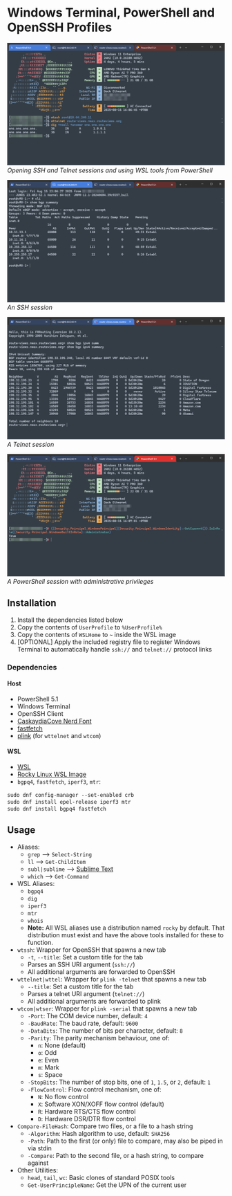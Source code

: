 # Windows Terminal, PowerShell and OpenSSH Profiles

![Using WSL tools and opening SSH and Telnet sessions from PowerShell](img/1.png)
*Opening SSH and Telnet sessions and using WSL tools from PowerShell*

![An SSH session](img/2.png)
*An SSH session*

![A Telnet session](img/3.png)
*A Telnet session*

![A PowerShell session with administrative privileges](img/4.png)
*A PowerShell session with administrative privileges*


## Installation
1. Install the dependencies listed below
2. Copy the contents of `UserProfile` to `%UserProfile%`
3. Copy the contents of `WSLHome` to `~` inside the WSL image
4. [OPTIONAL] Apply the included registry file to register Windows Terminal to automatically handle `ssh://` and `telnet://` protocol links

### Dependencies
#### Host
- PowerShell 5.1
- Windows Terminal
- OpenSSH Client
- [CaskaydiaCove Nerd Font](https://www.nerdfonts.com/)
- [fastfetch](https://github.com/fastfetch-cli/fastfetch)
- [plink](https://www.chiark.greenend.org.uk/~sgtatham/putty/latest.html) (for `wttelnet` and `wtcom`)

#### WSL
- [WSL](https://learn.microsoft.com/en-us/windows/wsl/install)
- [Rocky Linux WSL Image](https://rockylinux.org)
- `bgpq4`, `fastfetch`, `iperf3`, `mtr`:
```
sudo dnf config-manager --set-enabled crb
sudo dnf install epel-release iperf3 mtr
sudo dnf install bgpq4 fastfetch
```

## Usage
- Aliases:
    - `grep` --> `Select-String`
    - `ll` --> `Get-ChildItem`
    - `subl|sublime` --> [Sublime Text](https://www.sublimetext.com/)
    - `which` --> `Get-Command`
- WSL Aliases:
    - `bgpq4`
    - `dig`
    - `iperf3`
    - `mtr`
    - `whois`
    - **Note:** All WSL aliases use a distribution named `rocky` by default. That distribution must exist and have the above tools installed for these to function.
- `wtssh`: Wrapper for OpenSSH that spawns a new tab
    - `-t`, `--title`: Set a custom title for the tab
    - Parses an SSH URI argument (`ssh://`)
    - All additional arguments are forwarded to OpenSSH
- `wttelnet|wttel`: Wrapper for `plink -telnet` that spawns a new tab
    - `--title`: Set a custom title for the tab
    - Parses a telnet URI argument (`telnet://`)
    - All additional arguments are forwarded to plink
- `wtcom|wtser`: Wrapper for `plink -serial` that spawns a new tab
    - `-Port`: The COM device number, default: `4`
    - `-BaudRate`: The baud rate, default: `9600`
    - `-DataBits`: The number of bits per character, default: `8`
    - `-Parity`: The parity mechanism behaviour, one of:
        - `n`: None (default)
        - `o`: Odd
        - `e`: Even
        - `m`: Mark
        - `s`: Space
    - `-StopBits`: The number of stop bits, one of `1`, `1.5`, or `2`, default: `1`
    - `-FlowControl`: Flow control mechanism, one of:
        - `N`: No flow control
        - `X`: Software XON/XOFF flow control (default)
        - `R`: Hardware RTS/CTS flow control
        - `D`: Hardware DSR/DTR flow control
- `Compare-FileHash`: Compare two files, or a file to a hash string
    - `-Algorithm`: Hash algorithm to use, default: `SHA256`
    - `-Path`: Path to the first (or only) file to compare, may also be piped in via stdin
    - `-Compare`: Path to the second file, or a hash string, to compare against
- Other Utilities:
    - `head`, `tail`, `wc`: Basic clones of standard POSIX tools
    - `Get-UserPrincipleName`: Get the UPN of the current user
